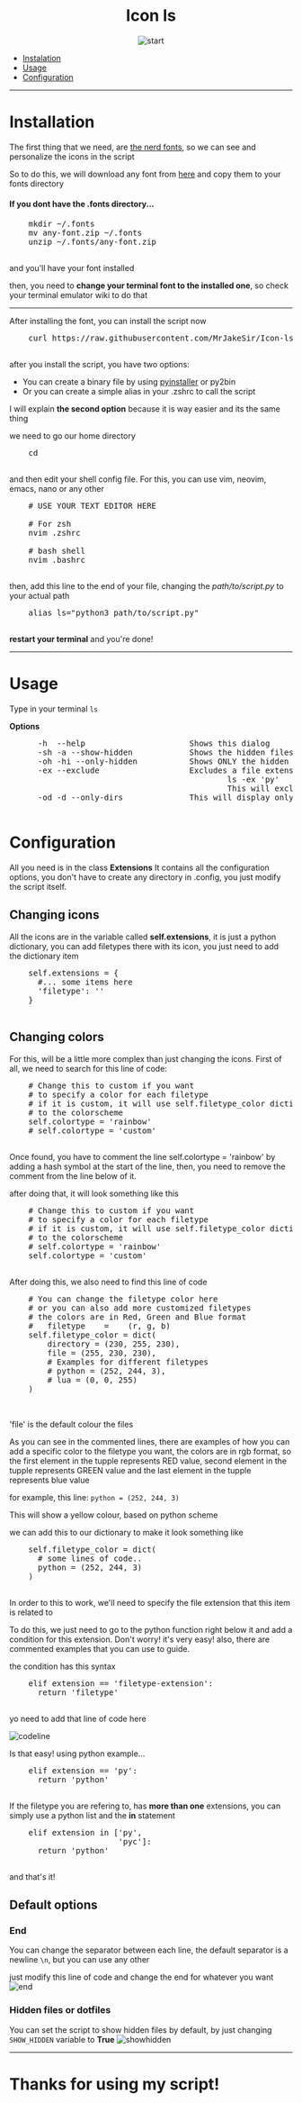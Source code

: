 <div align="center">
  <h1>Icon ls</h1>
  <img src="https://im2.ezgif.com/tmp/ezgif-2-c8980ffb162b.gif" alt="start">
</div>

<div>
  <p>
    <ul>
      <li><a href="#installation">Instalation</a></li>
      <li><a href="#usage">Usage</a></li>
      <li><a href="#config">Configuration</a></li>
    </ul>
  </p>
</div>

-----

<div>
  <h1 id="installation">Installation</h1>
  
  <p>
    The first thing that we need, are <a href="https://nerdfonts.com" target="blank_">the nerd fonts</a>, so we can see and personalize the icons in the script <br>
  
  So to do this, we will download any font from <a href="https://nerdfonts.com/font-downloads" target='blank_'>here</a> and copy them to your fonts directory

  <h4>If you dont have the .fonts directory...</h4>
  <pre>
    mkdir ~/.fonts
    mv any-font.zip ~/.fonts
    unzip ~/.fonts/any-font.zip
  </pre>

  and you'll have your font installed

  then, you need to <b>change your terminal font to the installed one</b>, so check your terminal emulator wiki to do that

  <hr>
  
  After installing the font, you can install the script now
  <pre>
    curl https://raw.githubusercontent.com/MrJakeSir/Icon-ls/master/ls.py -o path/to/script
  </pre>

  after you install the script, you have two options:

  <ul>
    <li>You can create a binary file by using <a href="https://www.pyinstaller.org/">pyinstaller</a> or py2bin</li>
    <li>Or you can create a simple alias in your .zshrc to call the script</li>
  </ul>

  I will explain <b>the second option</b> because it is way easier and its the same thing
  
  we need to go our home directory
  <pre>
    cd
  </pre>
  
  and then edit your shell config file.
  For this, you can use vim, neovim, emacs, nano or any other
  
  <pre>
    # USE YOUR TEXT EDITOR HERE
    
    # For zsh
    nvim .zshrc

    # bash shell
    nvim .bashrc
  </pre>
  
  then, add this line to the end of your file, changing the <i>path/to/script.py</i> to your actual path 
  
  <pre>
    alias ls="python3 path/to/script.py"
  </pre>
  
  <b>restart your terminal</b> and you're done!
  

  </p>

</div>

-----

<div>
  <h1 id="usage">Usage</h1>
  <p>
  Type in your terminal 
  <code>ls</code>
  
  <b>Options</b>
  <pre>
      -h  --help                      Shows this dialog
      -sh -a --show-hidden            Shows the hidden files
      -oh -hi --only-hidden           Shows ONLY the hidden files
      -ex --exclude                   Excludes a file extension, for example:
                                              ls -ex 'py'
                                              This will exclude all the python files
      -od -d --only-dirs              This will display only the directories
  </pre>


  </p>
</div>


<div>
  <h1 id="config">Configuration</h1>
  <p>
  All you need is in the class <b>Extensions</b>
  It contains all the configuration options, you don't have to 
  create any directory in .config, you just modify the script itself.

  <h2>Changing icons</h2>
  All the icons are in the variable called <b>self.extensions</b>, 
  it is just a python dictionary, you can add filetypes there with its icon,
  you just need to add the dictionary item

  <pre>
    self.extensions = {
      #... some items here
      'filetype': '<icon>'
    }
  </pre>

  <h2>Changing colors</h2>
  For this, will be a little more complex than just changing the icons.
  First of all, we need to search for this line of code:
  <pre>
    # Change this to custom if you want                                                                                                                                                       
    # to specify a color for each filetype
    # if it is custom, it will use self.filetype_color dictionary
    # to the colorscheme                                                                                                                                                                      
    self.colortype = 'rainbow'
    # self.colortype = 'custom'  
  </pre>
  
  Once found, you have to comment the line self.colortype = 'rainbow'
  by adding a hash symbol at the start of the line, then, you need to
  remove the comment from the line below of it.

  after doing that, it will look something like this
  <pre>
    # Change this to custom if you want                                                                                                                                                       
    # to specify a color for each filetype
    # if it is custom, it will use self.filetype_color dictionary                                                                                                                             
    # to the colorscheme                                                                                                                                                                      
    # self.colortype = 'rainbow'
    self.colortype = 'custom'
  </pre>

  After doing this, we also need to find this line of code
  
  <pre>
    # You can change the filetype color here
    # or you can also add more customized filetypes
    # the colors are in Red, Green and Blue format
    #   filetype    =    (r, g, b)
    self.filetype_color = dict(
        directory = (230, 255, 230),
        file = (255, 230, 230),
        # Examples for different filetypes
        # python = (252, 244, 3),
        # lua = (0, 0, 255)
    )

  </pre>
  
  'file' is the default colour the files

  As you can see in the commented lines, there are examples of 
  how you can add a specific color to the filetype you want, the
  colors are in rgb format, so the first element in the tupple represents
  RED value, second element in the tupple represents GREEN value and the 
  last element in the tupple represents blue value
  
  for example, this line: 
  <code>python = (252, 244, 3) </code>
  <br>
  
  This will show a yellow colour, based on python scheme

  we can add this to our dictionary to make it look something like 
  <pre>
    self.filetype_color = dict(
      # some lines of code..
      python = (252, 244, 3)
    )
  </pre>

  In order to this to work, we'll need to specify the file extension that this item is related to

  To do this, we just need to go to the python function right below it and add a condition for this
  extension. Don't worry! it's very easy! also, there are commented examples that you can use to guide.
  
  the condition has this syntax
  <pre>
    elif extension == 'filetype-extension':
      return 'filetype'
  </pre>
  
  yo need to add that line of code here

  <img src="https://media.discordapp.net/attachments/862479155022659604/875953641855545424/unknown.png?width=696&height=454" alt="codeline">

  Is that easy! using python example...
  <pre>
    elif extension == 'py':
      return 'python'
  </pre>
  
  If the filetype you are refering to, has <b>more than one</b> extensions, you can
  simply use a python list and the <b>in</b> statement

  <pre>
    elif extension in ['py',
                       'pyc']:
      return 'python'
  </pre>
  
  and that's it!

  <h2>Default options</h2>
  <h3>End</h3>
  You can change the separator between each line, the default separator is
  a newline <code>\n</code>, but you can use any other 
  
  just modify this line of code and change the end for whatever you want
  <img src="https://media.discordapp.net/attachments/862479155022659604/875956033716092938/unknown.png?width=488&height=259" alt="end">
  
  <h3>Hidden files or dotfiles</h3>
  You can set the script to show hidden files by default,
  by just changing <code>SHOW_HIDDEN</code> variable to <b>True</b>
  <img src="https://media.discordapp.net/attachments/862479155022659604/875956540383854592/unknown.png?width=337&height=120" alt="showhidden">
  
  </p>
</div>

-----

<div>
  <h1>Thanks for using my script!</h1>
</div>
